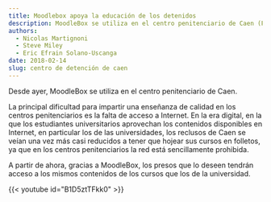 ```yaml
---
title: Moodlebox apoya la educación de los detenidos
description: MoodleBox se utiliza en el centro penitenciario de Caen (Francia) para apoyar la educación de los detenidos.
authors:
  - Nicolas Martignoni
  - Steve Miley
  - Eric Efrain Solano-Uscanga
date: 2018-02-14
slug: centro de detención de caen
---
```

Desde ayer, MoodleBox se utiliza en el centro penitenciario de Caen.

La principal dificultad para impartir una enseñanza de calidad en los centros penitenciarios es la falta de acceso a Internet. En la era digital, en la que los estudiantes universitarios aprovechan los contenidos disponibles en Internet, en particular los de las universidades, los reclusos de Caen se veían una vez más casi reducidos a tener que hojear sus cursos en folletos, ya que en los centros penitenciarios la red está sencillamente prohibida.

A partir de ahora, gracias a MoodleBox, los presos que lo deseen tendrán acceso a los mismos contenidos de los cursos que los de la universidad.

{{< youtube id="B1D5ztTFkk0" >}}

